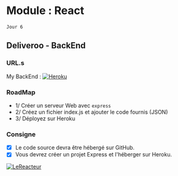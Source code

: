 # Module : React

`Jour 6`

## Deliveroo - BackEnd

### URL.s

My BackEnd : [![Heroku](https://img.shields.io/badge/Heroku-%23430098.svg?style=flat&logo=heroku&logoColor=white)](https://react-j6-deliveroo-backend.herokuapp.com/?app=heroku-badge)

### RoadMap

- 1/ Créer un serveur Web avec `express`
- 2/ Créez un fichier index.js et ajouter le code fournis (JSON)
- 3/ Déployez sur Heroku

### Consigne

- [x] Le code source devra être hébergé sur GitHub.
- [x] Vous devrez créer un projet Express et l'héberger sur Heroku.

[![LeReacteur](https://img.shields.io/badge/Make_with_Le_Reacteur.io-5C47D3?style=flat&logo=React&logoColor=white)](https://github.com/lereacteur)
